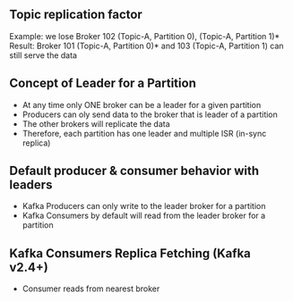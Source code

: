 Topic replication factor 
-

Example: we lose Broker 102 (Topic-A, Partition 0), (Topic-A, Partition 1)*
Result: Broker 101 (Topic-A, Partition 0)* and 103 (Topic-A, Partition 1) can still serve the data

Concept of Leader for a Partition
-
- At any time only ONE broker can be a leader for a given partition
- Producers can oly send data to the broker that is leader of a partition
- The other brokers will replicate the data
- Therefore, each partition has one leader and multiple ISR (in-sync replica)

Default producer & consumer behavior with leaders
-
- Kafka Producers can only write to the leader broker for a partition 
- Kafka Consumers by default will read from the leader broker for a partition

Kafka Consumers Replica Fetching (Kafka v2.4+)
-
- Consumer reads from nearest broker 
